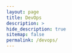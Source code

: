 ```yaml
---
layout: page
title: DevOps
description: >
hide_description: true
sitemap: false
permalink: /devops/ 
---
```


